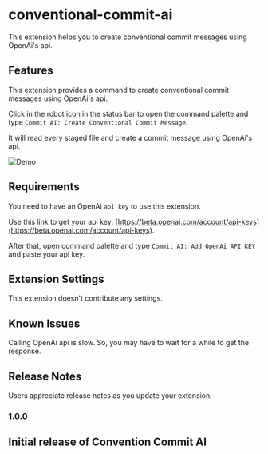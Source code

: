 # conventional-commit-ai

This extension helps you to create conventional commit messages using OpenAi's api.

## Features

This extension provides a command to create conventional commit messages using OpenAi's api.

Click in the robot icon in the status bar to open the command palette and type `Commit AI: Create Conventional Commit Message`.

It will read every staged file and create a commit message using OpenAi's api.

![Demo](./images/demo.gif)	

## Requirements

You need to have an OpenAi `api key` to use this extension.

Use this link to get your api key: [https://beta.openai.com/account/api-keys](https://beta.openai.com/account/api-keys).

After that, open command palette and type `Commit AI: Add OpenAi API KEY` and paste your api key.

## Extension Settings

This extension doesn't contribute any settings.

## Known Issues

Calling OpenAi api is slow. So, you may have to wait for a while to get the response.

## Release Notes

Users appreciate release notes as you update your extension.

### 1.0.0

Initial release of Convention Commit AI
---